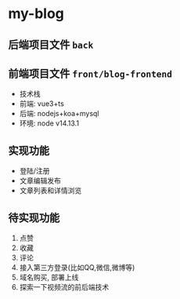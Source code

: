 # my-blog
## 后端项目文件 `back`
## 前端项目文件 `front/blog-frontend`

- 技术栈
- 前端:
  vue3+ts
- 后端:
  nodejs+koa+mysql
- 环境: node v14.13.1
## 实现功能
- 登陆/注册
- 文章编辑发布
- 文章列表和详情浏览

## 待实现功能
1. 点赞
2. 收藏
3. 评论
4. 接入第三方登录(比如QQ,微信,微博等)
5. 域名购买, 部署上线
6. 探索一下视频流的前后端技术

